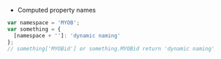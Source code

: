 * Computed property names

```js
var namespace = 'MYOB';  
var something = {  
  [namespace + '']: 'dynamic naming'
};
// something['MYOBid'] or something.MYOBid return 'dynamic naming'
```
